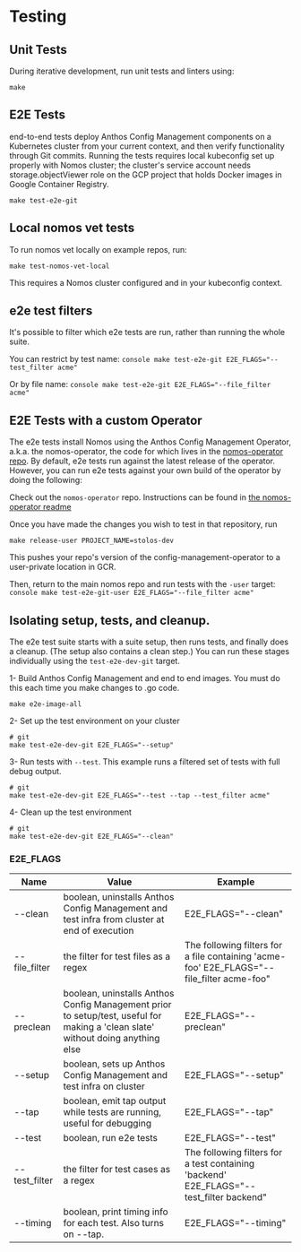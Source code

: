 # Testing

## Unit Tests

During iterative development, run unit tests and linters using:

```console
make
```

## E2E Tests

end-to-end tests deploy Anthos Config Management components on a Kubernetes
cluster from your current context, and then verify functionality through Git
commits. Running the tests requires local kubeconfig set up properly with Nomos
cluster; the cluster's service account needs storage.objectViewer role on the
GCP project that holds Docker images in Google Container Registry.

```console
make test-e2e-git
```

## Local nomos vet tests

To run nomos vet locally on example repos, run:

```console
make test-nomos-vet-local
```

This requires a Nomos cluster configured and in your kubeconfig context.

## e2e test filters

It's possible to filter which e2e tests are run, rather than running the whole
suite.

You can restrict by test name: `console make test-e2e-git
E2E_FLAGS="--test_filter acme"`

Or by file name: `console make test-e2e-git E2E_FLAGS="--file_filter acme"`

## E2E Tests with a custom Operator

The e2e tests install Nomos using the Anthos Config Management Operator,
a.k.a. the nomos-operator, the code for which lives in the
[nomos-operator repo](https://team.git.corp.google.com/nomos-team/nomos-operator).
By default, e2e tests run against the latest release of the operator. However,
you can run e2e tests against your own build of the operator by doing the
following:

Check out the `nomos-operator` repo. Instructions can be found in
[the nomos-operator readme](https://team.git.corp.google.com/nomos-team/nomos-operator/+/refs/heads/master/nomos-operator/README.md#clone-the-git-repo)

Once you have made the changes you wish to test in that repository, run

```console
make release-user PROJECT_NAME=stolos-dev
```

This pushes your repo's version of the config-management-operator to a user-private location
in GCR.

Then, return to the main nomos repo and run tests with the `-user` target:
`console make test-e2e-git-user E2E_FLAGS="--file_filter acme"`

## Isolating setup, tests, and cleanup.

The e2e test suite starts with a suite setup, then runs tests, and finally does
a cleanup. (The setup also contains a clean step.) You can run these stages
individually using the `test-e2e-dev-git` target.

1- Build Anthos Config Management and end to end images. You must do this
each time you make changes to .go code.

```console
make e2e-image-all
```

2- Set up the test environment on your cluster

```console
# git
make test-e2e-dev-git E2E_FLAGS="--setup"
```

3- Run tests with `--test`. This example runs a filtered set of tests with full
debug output.

```console
# git
make test-e2e-dev-git E2E_FLAGS="--test --tap --test_filter acme"
```

4- Clean up the test environment

```console
# git
make test-e2e-dev-git E2E_FLAGS="--clean"
```

### E2E_FLAGS

Name          | Value                                                                                                                               | Example
------------- | ----------------------------------------------------------------------------------------------------------------------------------- | -------
--clean       | boolean, uninstalls Anthos Config Management and test infra from cluster at end of execution                                    | E2E_FLAGS="--clean"
--file_filter | the filter for test files as a regex                                                                                                | The following filters for a file containing 'acme-foo' E2E_FLAGS="--file_filter acme-foo"
--preclean    | boolean, uninstalls Anthos Config Management prior to setup/test, useful for making a 'clean slate' without doing anything else | E2E_FLAGS="--preclean"
--setup       | boolean, sets up Anthos Config Management and test infra on cluster                                                             | E2E_FLAGS="--setup"
--tap         | boolean, emit tap output while tests are running, useful for debugging                                                              | E2E_FLAGS="--tap"
--test        | boolean, run e2e tests                                                                                                              | E2E_FLAGS="--test"
--test_filter | the filter for test cases as a regex                                                                                                | The following filters for a test containing 'backend' E2E_FLAGS="--test_filter backend"
--timing      | boolean, print timing info for each test. Also turns on --tap.                                                                      | E2E_FLAGS="--timing"
